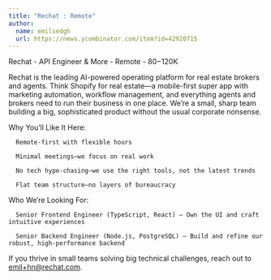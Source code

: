 ```yaml
---
title: "Rechat : Remote"
author:
  name: emilsedgh
  url: https://news.ycombinator.com/item?id=42920715
---
```

Rechat - API Engineer &amp; More - Remote - $80-$120K

Rechat is the leading AI-powered operating platform for real estate brokers and agents. Think Shopify for real estate—a mobile-first super app with marketing automation, workflow management, and everything agents and brokers need to run their business in one place. We’re a small, sharp team building a big, sophisticated product without the usual corporate nonsense.

Why You’ll Like It Here:

<pre><code>  Remote-first with flexible hours

  Minimal meetings—we focus on real work

  No tech hype-chasing—we use the right tools, not the latest trends

  Flat team structure—no layers of bureaucracy
</code></pre>
Who We’re Looking For:

<pre><code>  Senior Frontend Engineer (TypeScript, React) – Own the UI and craft intuitive experiences

  Senior Backend Engineer (Node.js, PostgreSQL) – Build and refine our robust, high-performance backend
</code></pre>
If you thrive in small teams solving big technical challenges, reach out to emil+hn@rechat.com.
<JobApplication />
